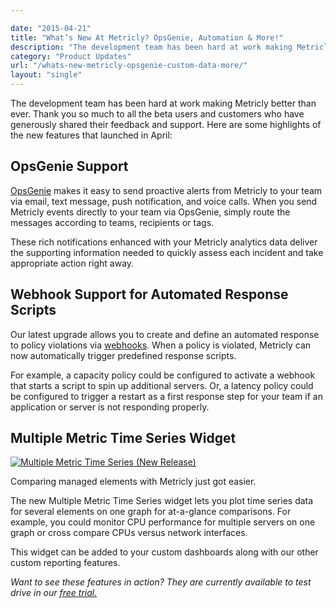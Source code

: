 ```yaml
---

date: "2015-04-21"
title: "What’s New At Metricly? OpsGenie, Automation & More!"
description: "The development team has been hard at work making Metricly better than ever. Thank you to all the beta users who have shared feedback on new features."
category: "Product Updates"
url: "/whats-new-metricly-opsgenie-custom-data-more/"
layout: "single"
---
```



The development team has been hard at work making Metricly better than ever.  Thank you so much to all the beta users and customers who have generously shared their feedback and support.  Here are some highlights of the new features that launched in April:

OpsGenie Support
----------------

[OpsGenie](https://www.opsgenie.com/) makes it easy to send proactive alerts from Metricly to your team via email, text message, push notification, and voice calls. When you send Metricly events directly to your team via OpsGenie, simply route the messages according to teams, recipients or tags.

These rich notifications enhanced with your Metricly analytics data deliver the supporting information needed to quickly assess each incident and take appropriate action right away.

Webhook Support for Automated Response Scripts
----------------------------------------------

Our latest upgrade allows you to create and define an automated response to policy violations via [webhooks](https://en.wikipedia.org/wiki/Webhook).  When a policy is violated, Metricly can now automatically trigger predefined response scripts.

For example, a capacity policy could be configured to activate a webhook that starts a script to spin up additional servers.  Or, a latency policy could be configured to trigger a restart as a first response step for your team if an application or server is not responding properly.

Multiple Metric Time Series Widget
----------------------------------

[![Multiple Metric Time Series (New Release)](https://s3-us-west-2.amazonaws.com/com-netuitive-app-usw2-public/wp-content/uploads/2016/03/MultipleMeticTimeSeries.jpg)](https://s3-us-west-2.amazonaws.com/com-netuitive-app-usw2-public/wp-content/uploads/2016/03/MultipleMeticTimeSeries.jpg)

Comparing managed elements with Metricly just got easier.

The new Multiple Metric Time Series widget lets you plot time series data for several elements on one graph for at-a-glance comparisons.  For example, you could monitor CPU performance for multiple servers on one graph or cross compare CPUs versus network interfaces.

This widget can be added to your custom dashboards along with our other custom reporting features.

*Want to see these features in action? They are currently available to test drive in our [free trial.](/signup)*

